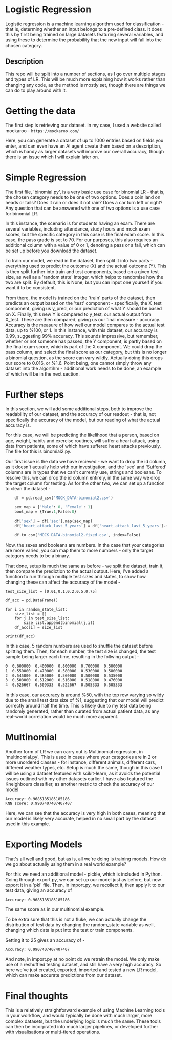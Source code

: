 # Logistic Regression
Logistic regression is a machine learning algorithm used for classification - that is, determing whether an input belongs to a pre-defined class. It does this by first being trained on large datasets featuring several variables, and using these to determine the probability that the new input will fall into the chosen category.
## Description
This repo will be split into a number of sections, as I go over multiple stages and types of LR. This will be much more explaining how it works rather than changing any code, as the method is mostly set, though there are things we can do to play around with it.

# Getting the data
The first step is retrieving our dataset. In my case, I used a website called mockaroo -
```https://mockaroo.com/```

Here, you can generate a dataset of up to 1000 entries based on fields you enter, and can even have an AI agent create them based on a description, which is handy as larger datasets will improve our overall accuracy, though there is an issue which I will explain later on.

# Simple Regression
The first file, 'binomial.py', is a very basic use case for binomial LR - that is, the chosen category needs to be one of two options. Does a coin land on heads or tails? Does it rain or does it not rain? Does a car turn left or right? Any question that can be answered with one of two options is a use case for binomial LR.

In this instance, the scenario is for students having an exam. There are several variables, including attendance, study hours and mock exam scores, but the specific category in this case is the final exam score. In this case, the pass grade is set to 70. For our purposes, this also requires an additional column with a value of 0 or 1, denoting a pass or a fail, which can be set up before you download the dataset.

To train our model, we read in the dataset, then split it into two parts - everything used to predict the outcome (X) and the actual outcome (Y). This is then split further into train and test components, based on a given test size, as well as a 'random state' integer, which helps to randomise how the two are split. By default, this is None, but you can input one yourself if you want it to be consistent.

From there, the model is trained on the 'train' parts of the dataset, then predicts an output based on the 'test' component - specifically, the X_test component, giving us y_pred, or our prediction of what Y should be based on X. Finally, this new Y is compared to y_test, our actual output from X_test. These are then compared, giving us our final measure - accuracy. 
Accuracy is the measure of how well our model compares to the actual test data, up to %100, or 1. In this instance, with this dataset, our accuracy is 0.99, suggesting 99% accuracy. This sounds impressive, but remember, whether or not someone has passed, the Y component, is partly based on the final exam score, which is part of the X component. We could drop the pass column, and select the final score as our category, but this is no longer a binomial question, as the score can vary wildly. Actually doing this drops our score to 0.016, or %1.6. Point being, one cannot simply throw any dataset into the algortihm - additional work needs to be done, an example of which will be in the next section.

# Further steps
In this section, we will add some additional steps, both to improve the readability of our dataset, and the accuracy of our readout - that is, not specifically the accuracy of the model, but our reading of what the actual accuracy is.

For this case, we will be predicting the likelihood that a person, based on age, weight, habits and exercise routines, will suffer a heart attack, using data from patients, some of which have suffered heart attacks previously. The file for this is binomial2.py.

Our first issue is the data we have recieved - we want to drop the id column, as it doesn't actually help with our investigation, and the 'sex' and 'Suffered' columns are in types that we can't currently use, strings and booleans. To resolve this, we can drop the id column entirely, in the same way we drop the target column for testing. As for the other two, we can set up a function to clean the dataset -

```def fix_the_file():
    df = pd.read_csv('MOCK_DATA-binomial2.csv')

    sex_map = {'Male': 0, 'Female': 1}
    bool_map = {True:1,False:0}

    df['sex'] = df['sex'].map(sex_map)
    df['heart_attack_last_5_years'] = df['heart_attack_last_5_years'].map(bool_map)

    df.to_csv('MOCK_DATA-binomial2-fixed.csv', index=False)
```
    
Now, the sexes and booleans are numbers. In the case that your categories are more varied, you can map them to more numbers - only the target category needs to be a binary.

That done, setup is much the same as before - we split the dataset, train it, then compare the prediction to the actual output. Here, I've added a function to run through multiple test sizes and states, to show how changing these can affect the accuracy of the model -
```random_state_list = random.sample(range(1, 101), 5)
test_size_list = [0.01,0.1,0.2,0.5,0.75]

df_acc = pd.DataFrame()

for i in random_state_list:
    size_list = []
    for j in test_size_list:
        size_list.append(binomial(j,i))
    df_acc[i] = size_list

print(df_acc)
```
In this case, 5 random numbers are used to shuffle the dataset before splitting them. Then, for each number, the test size is changed, the test sample being larger each time, resulting in the follwing output -

```         7         50        49        1         32
0  0.600000  0.400000  0.800000  0.700000  0.500000
1  0.550000  0.470000  0.580000  0.530000  0.580000
2  0.545000  0.485000  0.560000  0.500000  0.535000
3  0.508000  0.512000  0.516000  0.518000  0.476000
4  0.526667  0.509333  0.522667  0.505333  0.505333
```
In this case, our accuracy is around %50, with the top row varying so wildy due to the small test data size of %1, suggesting that our model will predict correctly around half the time. This is likely due to my test data being randomly generated, rather than curated from actual patient data, as any real-world correlation would be much more apparent.

# Multinomial

Another form of LR we can carry out is Multinomial regression, in 'multinomial.py'. This is used in cases where your categories are in 2 or more unordered classes - for instance, different animals, different cars, different weather types, etc. Setup is much the same, though in this case I will be using a dataset featured with scikit-learn, as it avoids the potential issues outlined with my other datasets earlier. I have also featured the Kneighbours classifier, as another metric to check the accuracy of our model

```
Accuracy: 0.9685185185185186
KNN score: 0.9907407407407407
```
Here, we can see that the accuracy is very high in both cases, meaning that our model is likely very accurate, helped in no small part by the dataset used in this example.

# Exporting Models

That's all well and good, but as is, all we're doing is training models. How do we go about actually using them in a real world example?

For this we need an additional model - pickle, which is included in Python. Going through export.py, we can set up our model just as before, but now export it in a 'pkl' file. Then, in import.py, we recollect it, then apply it to our test data, giving an accuracy of
```
Accuracy: 0.9685185185185186
```

The same score as in our multinomial example.

To be extra sure that this is not a fluke, we can actually change the distribution of test data by changing the random_state variable as well, changing which data is put into the test or train components.

Setting it to 25 gives an accuracy of -
```
Accuracy: 0.9907407407407407
```

And note, in import.py at no point do we retrain the model. We only make use of a reshuffled testing dataset, and still have a very high accuracy. So here we've just created, exported, imported and tested a new LR model, which can make accurate predictions from our dataset.

# Final thoughts

This is a relatively straightforward example of using Machine Learning tools in your workflow, and would typically be done with much larger, more complex datasets, but the underlying logic is much the same. These tools can then be incorprated into much larger pipelines, or developed further with visualisations or multi-tiered operations.